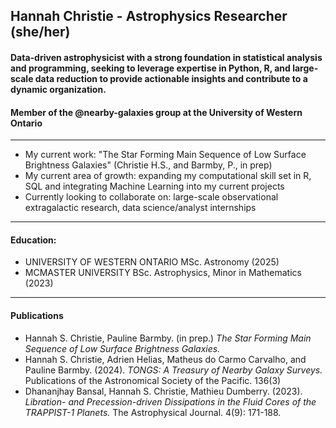 ## Hannah Christie -  Astrophysics Researcher (she/her)
#### Data-driven astrophysicist with a strong foundation in statistical analysis and programming, seeking to leverage expertise in Python, R, and large-scale data reduction to provide actionable insights and contribute to a dynamic organization. 
#### Member of the @nearby-galaxies group at the University of Western Ontario
---

- My current work: "The Star Forming Main Sequence of Low Surface Brightness Galaxies" (Christie H.S., and Barmby, P., in prep)
- My current area of growth: expanding my computational skill set in R, SQL and integrating Machine Learning into my current projects
- Currently looking to collaborate on: large-scale observational extragalactic research, data science/analyst internships
---

#### Education:
- UNIVERSITY OF WESTERN ONTARIO MSc. Astronomy (2025)
- MCMASTER UNIVERSITY BSc. Astrophysics, Minor in Mathematics (2023)

---
#### Publications
- Hannah S. Christie, Pauline Barmby. (in prep.) *The Star Forming Main Sequence of Low Surface Brightness Galaxies.* 
- Hannah S. Christie, Adrien Helias, Matheus do Carmo Carvalho, and Pauline Barmby. (2024). *TONGS: A Treasury of Nearby Galaxy Surveys.* Publications of the Astronomical Society of the Pacific. 136(3)
- Dhananjhay Bansal, Hannah S. Christie, Mathieu Dumberry. (2023). *Libration- and Precession-driven Dissipations in the Fluid Cores of the TRAPPIST-1 Planets.* The Astrophysical Journal. 4(9): 171-188.







